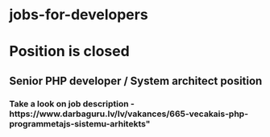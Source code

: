 # jobs-for-developers
<!DOCTYPE html>
<html>
<body>

<h1> Position is closed </h1>
<h2> Senior PHP developer / System architect position </h2>
<h3> Take a look on job description - https://www.darbaguru.lv/lv/vakances/665-vecakais-php-programmetajs-sistemu-arhitekts" </h3>

<?php echo "Job description"; ?>

</body>
</html> 
